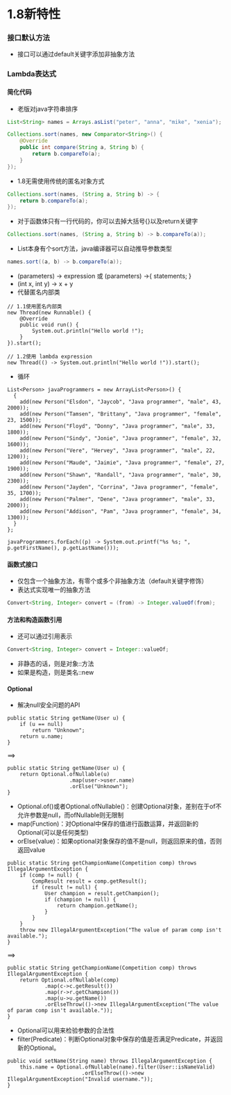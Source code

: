 # 1.8新特性
### 接口默认方法
+ 接口可以通过default关键字添加非抽象方法
### Lambda表达式
#### 简化代码
+ 老版对java字符串排序
```java
List<String> names = Arrays.asList("peter", "anna", "mike", "xenia");

Collections.sort(names, new Comparator<String>() {
    @Override
    public int compare(String a, String b) {
        return b.compareTo(a);
    }
});
```
+ 1.8无需使用传统的匿名对象方式
```java
Collections.sort(names, (String a, String b) -> {
    return b.compareTo(a);
});
```
+ 对于函数体只有一行代码的，你可以去掉大括号{}以及return关键字
```java
Collections.sort(names, (String a, String b) -> b.compareTo(a));
```
+ List本身有个sort方法，java编译器可以自动推导参数类型
```java
names.sort((a, b) -> b.compareTo(a));
```
+ (parameters) -> expression 或 (parameters) ->{ statements; }
+ (int x, int y) -> x + y  
+ 代替匿名内部类
```
// 1.1使用匿名内部类  
new Thread(new Runnable() {  
    @Override  
    public void run() {  
        System.out.println("Hello world !");  
    }  
}).start();  
  
// 1.2使用 lambda expression  
new Thread(() -> System.out.println("Hello world !")).start();  
```
+ 循环
```
List<Person> javaProgrammers = new ArrayList<Person>() {  
  {  
    add(new Person("Elsdon", "Jaycob", "Java programmer", "male", 43, 2000));  
    add(new Person("Tamsen", "Brittany", "Java programmer", "female", 23, 1500));  
    add(new Person("Floyd", "Donny", "Java programmer", "male", 33, 1800));  
    add(new Person("Sindy", "Jonie", "Java programmer", "female", 32, 1600));  
    add(new Person("Vere", "Hervey", "Java programmer", "male", 22, 1200));  
    add(new Person("Maude", "Jaimie", "Java programmer", "female", 27, 1900));  
    add(new Person("Shawn", "Randall", "Java programmer", "male", 30, 2300));  
    add(new Person("Jayden", "Corrina", "Java programmer", "female", 35, 1700));  
    add(new Person("Palmer", "Dene", "Java programmer", "male", 33, 2000));  
    add(new Person("Addison", "Pam", "Java programmer", "female", 34, 1300));  
  }  
};  

javaProgrammers.forEach((p) -> System.out.printf("%s %s; ", p.getFirstName(), p.getLastName()));  
```
#### 函数式接口
+ 仅包含一个抽象方法，有零个或多个非抽象方法（default关键字修饰）
+ 表达式实现唯一的抽象方法
```java
Convert<String, Integer> convert = (from) -> Integer.valueOf(from);
```
#### 方法和构造函数引用
+ 还可以通过引用表示
```java
Convert<String, Integer> convert = Integer::valueOf;
```
+ 非静态的话，则是对象::方法
+ 如果是构造，则是类名::new

#### Optional
+ 解决null安全问题的API
```
public static String getName(User u) {
    if (u == null)
        return "Unknown";
    return u.name;
}
```
==>
```
public static String getName(User u) {
    return Optional.ofNullable(u)
                    .map(user->user.name)
                    .orElse("Unknown");
}
```
+ Optional.of()或者Optional.ofNullable()：创建Optional对象，差别在于of不允许参数是null，而ofNullable则无限制
+ map(Function)：对Optional中保存的值进行函数运算，并返回新的Optional(可以是任何类型)
+ orElse(value)：如果optional对象保存的值不是null，则返回原来的值，否则返回value
```
public static String getChampionName(Competition comp) throws IllegalArgumentException {
    if (comp != null) {
        CompResult result = comp.getResult();
        if (result != null) {
            User champion = result.getChampion();
            if (champion != null) {
                return champion.getName();
            }
        }
    }
    throw new IllegalArgumentException("The value of param comp isn't available.");
}
```
==>
```
public static String getChampionName(Competition comp) throws IllegalArgumentException {
    return Optional.ofNullable(comp)
            .map(c->c.getResult())
            .map(r->r.getChampion())
            .map(u->u.getName())
            .orElseThrow(()->new IllegalArgumentException("The value of param comp isn't available."));
}
```
+ Optional可以用来检验参数的合法性
+ filter(Predicate)：判断Optional对象中保存的值是否满足Predicate，并返回新的Optional。
```
public void setName(String name) throws IllegalArgumentException {
    this.name = Optional.ofNullable(name).filter(User::isNameValid)
                        .orElseThrow(()->new IllegalArgumentException("Invalid username."));
}

```